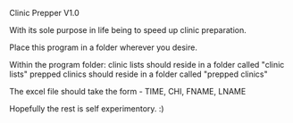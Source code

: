 Clinic Prepper V1.0

With its sole purpose in life being to speed up clinic preparation. 

Place this program in a folder wherever you desire. 

Within the program folder:
clinic lists should reside in a folder called "clinic lists"
prepped clinics should reside in a folder called "prepped clinics"

The excel file should take the form  - TIME, CHI, FNAME, LNAME

Hopefully the rest is self experimentory. :)

